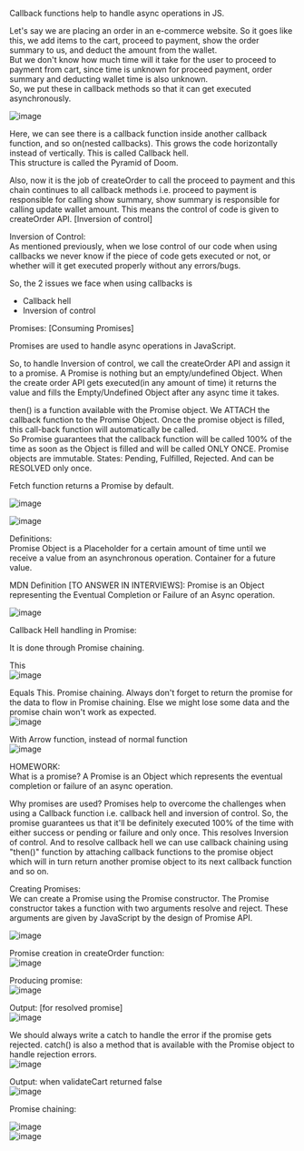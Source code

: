 Callback functions help to handle async operations in JS. 

Let's say we are placing an order in an e-commerce website. So it goes like this, we add items to the cart, proceed to payment, show the order summary to us, and deduct the amount from the wallet.  
But we don't know how much time will it take for the user to proceed to payment from cart, since time is unknown for proceed payment, order summary and deducting wallet time is also unknown.  
So, we put these in callback methods so that it can get executed asynchronously. 

![image](https://github.com/Gayathri229/JavaScript/assets/60467364/628f6599-c2df-43e2-9994-e7508a3a07c7)

Here, we can see there is a callback function inside another callback function, and so on(nested callbacks). This grows the code horizontally instead of vertically. This is called Callback hell.  
This structure is called the Pyramid of Doom.  

Also, now it is the job of createOrder to call the proceed to payment and this chain continues to all callback methods i.e. proceed to payment is responsible for calling show summary, show summary is responsible for calling update wallet amount. This means the control of code is given to createOrder API. [Inversion of control]


Inversion of Control:  
As mentioned previously, when we lose control of our code when using callbacks we never know if the piece of code gets executed or not, or whether will it get executed properly without any errors/bugs. 



So, the 2 issues we face when using callbacks is 
- Callback hell
- Inversion of control


Promises: [Consuming Promises]  

Promises are used to handle async operations in JavaScript.

So, to handle Inversion of control, we call the createOrder API and assign it to a promise. A Promise is nothing but an empty/undefined Object. When the create order API gets executed(in any amount of time) it returns the value and fills the Empty/Undefined Object after any async time it takes.

then() is a function available with the Promise object. We ATTACH the callback function to the Promise Object. Once the promise object is filled, this call-back function will automatically be called.  
So Promise guarantees that the callback function will be called 100% of the time as soon as the Object is filled and will be called ONLY ONCE. Promise objects are immutable.
States: Pending, Fulfilled, Rejected. And can be RESOLVED only once.  

Fetch function returns a Promise by default. 

![image](https://github.com/Gayathri229/JavaScript/assets/60467364/5def2e39-14e9-4433-8d75-b0155b14dfe0)



![image](https://github.com/Gayathri229/JavaScript/assets/60467364/0c08c015-cd2a-42f7-b708-aa756a550967)


Definitions:  
Promise Object is a Placeholder for a certain amount of time until we receive a value from an asynchronous operation.
Container for a future value.  


MDN Definition [TO ANSWER IN INTERVIEWS]: Promise is an Object representing the Eventual Completion or Failure of an Async operation.

![image](https://github.com/Gayathri229/JavaScript/assets/60467364/893ec340-92ab-4154-a47f-2b403cdcfb02)


Callback Hell handling in Promise:

It is done through Promise chaining. 

This  
![image](https://github.com/Gayathri229/JavaScript/assets/60467364/6dca7740-06cc-42fe-a75b-bbd8f3bac6f1)

Equals  This. Promise chaining. Always don't forget to return the promise for the data to flow in Promise chaining. Else we might lose some data and the promise chain won't work as expected.  
![image](https://github.com/Gayathri229/JavaScript/assets/60467364/93f48e84-b0b6-4434-8bcb-bfc7906e6925)

With Arrow function, instead of normal function   
![image](https://github.com/Gayathri229/JavaScript/assets/60467364/e4a1636a-a60c-4101-b126-616624ed513c)


HOMEWORK:  
What is a promise? A Promise is an Object which represents the eventual completion or failure of an async operation.  
  
Why promises are used? Promises help to overcome the challenges when using a Callback function i.e. callback hell and inversion of control. So, the promise guarantees us that it'll be definitely executed 100% of the time with either success or pending or failure and only once. This resolves Inversion of control. And to resolve callback hell we can use callback chaining using "then()" function by attaching callback functions to the promise object which will in turn return another promise object to its next callback function and so on.


  


Creating Promises:  
We can create a Promise using the Promise constructor. The Promise constructor takes a function with two arguments resolve and reject. These arguments are given by JavaScript by the design of Promise API.

![image](https://github.com/Gayathri229/JavaScript/assets/60467364/78fff741-400a-4417-87c4-a53014e65b38)

Promise creation in createOrder function:  
![image](https://github.com/Gayathri229/JavaScript/assets/60467364/6fff0aff-44d4-42ce-835f-dc73574bbaf8)

Producing promise:  
![image](https://github.com/Gayathri229/JavaScript/assets/60467364/a2afd384-b038-4489-8b82-b1a48425f15a)
  
Output: [for resolved promise]  
![image](https://github.com/Gayathri229/JavaScript/assets/60467364/8ab31980-326f-41d9-a349-e509503f593b)


We should always write a catch to handle the error if the promise gets rejected. catch() is also a method that is available with the Promise object to handle rejection errors.  
![image](https://github.com/Gayathri229/JavaScript/assets/60467364/55588ae1-7ee9-4dce-8831-16825ee39869)  
  
Output: when validateCart returned false  
![image](https://github.com/Gayathri229/JavaScript/assets/60467364/1cfc4dff-935a-4f56-a3ff-212167681b24)


Promise chaining:  

![image](https://github.com/Gayathri229/JavaScript/assets/60467364/8972ff35-9dcd-466f-93e9-962a47a817de)  
![image](https://github.com/Gayathri229/JavaScript/assets/60467364/c9a6c8a5-c617-4725-9a27-e0d0044f56cf)


